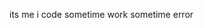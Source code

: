 its me i code sometime work sometime error 
<!---
Hamtubee/Hamtubee is a ✨ special ✨ repository because its `README.md` (this file) appears on your GitHub profile.
You can click the Preview link to take a look at your changes.
--->
